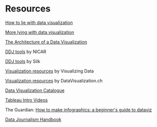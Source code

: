 # Resources


<a href="http://data.heapanalytics.com/how-to-lie-with-data-visualization">How to lie with data visualization</a>

<a href="http://www.huffingtonpost.com/raviparikh/lie-with-data-visualization_b_5169715.html">More lying with data visualization</a>

<a href="https://medium.com/accurat-studio/the-architecture-of-a-data-visualization-470b807799b4#.ncpqphqer">The Architecture of a Data Visualization</a>

<a href="https://docs.google.com/spreadsheets/d/1xI9UZnuzuH1dV6iYGH3UWyDuRvXNvCxz3c4mo9TAuxk/edit#gid=0">DDJ tools</a> by NICAR

[DDJ tools](http://data-journalism-tools.silk.co/) by Silk

<a href="http://www.visualisingdata.com/resources/">Visualization resources</a> by Visualizing Data

<a href="http://selection.datavisualization.ch/">Visualization resources</a> by DataVisualization.ch

<a href="http://www.datavizcatalogue.com/index.html">Data Visualization Catalogue</a>

[Tableau Intro Videos](https://public.tableau.com/en-us/s/resources)

The Guardian: [How to make infographics: a beginner's guide to dataviz](https://www.theguardian.com/global-development-professionals-network/2014/aug/28/interactive-infographics-development-data)


[Data Journalism Handbook](http://datajournalismhandbook.org/1.0/en/index.html)
